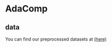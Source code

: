 # AdaComp
## data


You can find our preprocessed datasets at [(here)](https://drive.google.com/drive/folders/1IIJDJaanS3WnB1LjTQke1_F7dEsw9v_B?usp=sharing)
